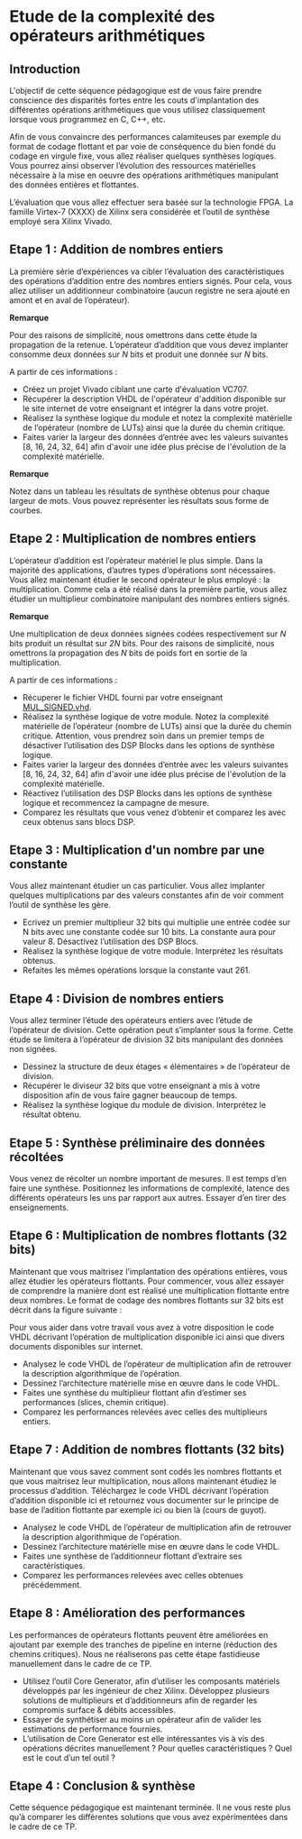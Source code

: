 # Etude de la complexité des opérateurs arithmétiques

## Introduction

L'objectif de cette séquence pédagogique est de vous faire prendre conscience des disparités fortes entre les couts d'implantation des différentes opérations arithmétiques que vous utilisez classiquement lorsque vous programmez en C, C++, etc.

Afin de vous convaincre des performances calamiteuses par exemple du format de codage flottant et par voie de conséquence du bien fondé du codage en virgule fixe, vous allez réaliser quelques synthèses logiques. Vous pourrez ainsi observer l’évolution des ressources matérielles nécessaire à la mise en oeuvre des opérations arithmétiques manipulant des données entières et flottantes.

L’évaluation que vous allez effectuer sera basée sur la technologie FPGA. La famille Virtex-7 (XXXX) de Xilinx sera considérée et l’outil de synthèse employé sera Xilinx Vivado.

## Etape 1 : Addition de nombres entiers

La première série d’expériences va cibler l’évaluation des caractéristiques des opérations d’addition entre des nombres entiers signés. Pour cela, vous allez utiliser un additionneur combinatoire (aucun registre ne sera ajouté en amont et en aval de l’opérateur).

**Remarque**

Pour des raisons de simplicité, nous omettrons dans cette étude la propagation de la retenue. L’opérateur d’addition que vous devez implanter consomme deux données sur *N* bits et produit une donnée sur *N* bits.

A partir de ces informations :
- Créez un projet Vivado ciblant une carte d'évaluation VC707.
- Récupérer la description VHDL de l'opérateur d'addition disponible sur le site internet de votre enseignant et intégrer la dans votre projet.
- Réalisez la synthèse logique du module et notez la complexité matérielle de l’opérateur (nombre de LUTs) ainsi que la durée du chemin critique.
- Faites varier la largeur des données d’entrée avec les valeurs suivantes [8, 16, 24, 32, 64] afin d'avoir une idée plus précise de l'évolution de la complexité matérielle.

**Remarque**

Notez dans un tableau les résultats de synthèse obtenus pour chaque largeur de mots. Vous pouvez représenter les résultats sous forme de courbes.

##	Etape 2 : Multiplication de nombres entiers

L’opérateur d’addition est l’opérateur matériel le plus simple. Dans la majorité des applications, d’autres types d’opérations sont nécessaires. Vous allez maintenant étudier le second opérateur le plus employé : la multiplication. Comme cela a été réalisé dans la première partie, vous allez étudier un multiplieur combinatoire manipulant des nombres entiers signés.

**Remarque**

Une multiplication de deux données signées codées respectivement sur *N* bits produit un résultat sur *2N* bits.
Pour des raisons de simplicité, nous omettrons la propagation des *N* bits de poids fort en sortie de la multiplication.

A partir de ces informations :
- Récuperer le fichier VHDL fourni par votre enseignant [MUL_SIGNED.vhd](./MUL_SIGNED/MUL_SIGNED.vhd).
- Réalisez la synthèse logique de votre module. Notez la complexité matérielle de l’opérateur (nombre de LUTs) ainsi que la durée du chemin critique. Attention, vous prendrez soin dans un premier temps de désactiver l’utilisation des DSP Blocks dans les options de synthèse logique.
- Faites varier la largeur des données d’entrée avec les valeurs suivantes [8, 16, 24, 32, 64] afin d'avoir une idée plus précise de l'évolution de la complexité matérielle.
- Réactivez l’utilisation des DSP Blocks dans les options de synthèse logique et recommencez la campagne de mesure.
- Comparez les résultats que vous venez d’obtenir et comparez les avec ceux obtenus sans blocs DSP.


##	Etape 3 : Multiplication d'un nombre par une constante

Vous allez maintenant étudier un cas particulier. Vous allez implanter quelques multiplications par des valeurs constantes afin de voir comment l’outil de synthèse les gère.

- Ecrivez un premier multiplieur 32 bits qui multiplie une entrée codée sur N bits avec une constante codée sur 10 bits. La constante aura pour valeur 8. Désactivez l’utilisation des DSP Blocs.
- Réalisez la synthèse logique de votre module. Interprétez les résultats obtenus.
- Refaites les mêmes opérations lorsque la constante vaut 261.


##	Etape 4 : Division de nombres entiers

Vous allez terminer l’étude des opérateurs entiers avec l’étude de l’opérateur de division. Cette opération peut s’implanter sous la forme. Cette étude se limitera à l’opérateur de division 32 bits manipulant des données non signées.
- Dessinez la structure de deux étages « élémentaires » de l’opérateur de division.
- Récupérer le diviseur 32 bits que votre enseignant a mis à votre disposition afin de vous faire gagner beaucoup de temps.
- Réalisez la synthèse logique du module de division. Interprétez le résultat obtenu.


##	Etape 5 : Synthèse préliminaire des données récoltées

Vous venez de récolter un nombre important de mesures. Il est temps d’en faire une synthèse. Positionnez les informations de complexité, latence des différents opérateurs les uns par rapport aux autres. Essayer d’en tirer des enseignements.


##	Etape 6 : Multiplication de nombres flottants (32 bits)

Maintenant que vous maitrisez l’implantation des opérations entières, vous allez étudier les opérateurs flottants. Pour commencer, vous allez essayer de comprendre la manière dont est réalisé une multiplication flottante entre deux nombres. Le format de codage des nombres flottants sur 32 bits est décrit dans la figure suivante :

Pour vous aider dans votre travail vous avez à votre disposition le code VHDL décrivant l’opération de multiplication disponible ici ainsi que divers documents disponibles sur internet.
- Analysez le code VHDL de l’opérateur de multiplication afin de retrouver la description algorithmique de l’opération.
- Dessinez l’architecture matérielle mise en œuvre dans le code VHDL.
- Faites une synthèse du multiplieur flottant afin d’estimer ses performances (slices, chemin critique).
- Comparez les performances relevées avec celles des multiplieurs entiers.

##	Etape 7 : Addition de nombres flottants (32 bits)

Maintenant que vous savez comment sont codés les nombres flottants et que vous maitrisez leur multiplication, nous allons maintenant étudiez le processus d’addition. Téléchargez le code VHDL décrivant l’opération d’addition disponible ici et retournez vous documenter sur le principe de base de l’adition flottante par exemple ici ou bien là (cours de guyot).
- Analysez le code VHDL de l’opérateur de multiplication afin de retrouver la description algorithmique de l’opération.
- Dessinez l’architecture matérielle mise en œuvre dans le code VHDL.
- Faites une synthèse de l’additionneur flottant d’extraire ses caractéristiques.
- Comparez les performances relevées avec celles obtenues précédemment.

##	Etape 8 : Amélioration des performances

Les performances de opérateurs flottants peuvent être améliorées en ajoutant par exemple des tranches de pipeline en interne (réduction des chemins critiques). Nous ne réaliserons pas cette étape fastidieuse manuellement dans le cadre de ce TP.
- Utilisez l’outil Core Generator, afin d’utiliser les composants matériels développés par les ingénieur de chez Xilinx. Développez plusieurs solutions de multiplieurs et d’additionneurs afin de regarder les compromis surface & débits accessibles.
- Essayer de synthétiser au moins un opérateur afin de valider les estimations de performance fournies.
- L’utilisation de Core Generator est elle intéressantes vis à vis des opérations décrites manuellement ? Pour quelles caractéristiques ? Quel est le cout d’un tel outil ?

##	Etape 4 : Conclusion & synthèse

Cette séquence pédagogique est maintenant terminée. Il ne vous reste plus qu’à comparer les différentes solutions que vous avez expérimentées dans le cadre de ce TP.
